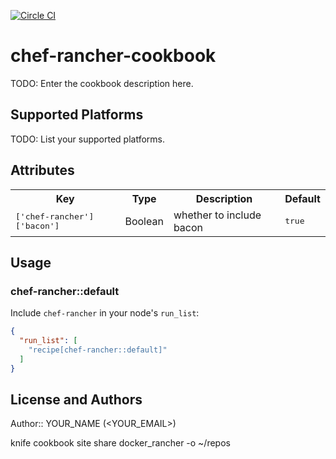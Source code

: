 [![Circle CI](https://circleci.com/gh/mediadepot/chef-docker_rancher.svg?style=svg)](https://circleci.com/gh/mediadepot/chef-docker_rancher)
# chef-rancher-cookbook

TODO: Enter the cookbook description here.

## Supported Platforms

TODO: List your supported platforms.

## Attributes

<table>
  <tr>
    <th>Key</th>
    <th>Type</th>
    <th>Description</th>
    <th>Default</th>
  </tr>
  <tr>
    <td><tt>['chef-rancher']['bacon']</tt></td>
    <td>Boolean</td>
    <td>whether to include bacon</td>
    <td><tt>true</tt></td>
  </tr>
</table>

## Usage

### chef-rancher::default

Include `chef-rancher` in your node's `run_list`:

```json
{
  "run_list": [
    "recipe[chef-rancher::default]"
  ]
}
```

## License and Authors

Author:: YOUR_NAME (<YOUR_EMAIL>)



knife cookbook site share docker_rancher -o ~/repos